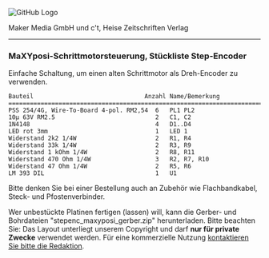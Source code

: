 ![GitHub Logo](http://www.heise.de/make/icons/make_logo.png)

Maker Media GmbH und c't, Heise Zeitschriften Verlag

***

### MaXYposi-Schrittmotorsteuerung, Stückliste Step-Encoder

Einfache Schaltung, um einen alten Schrittmotor als Dreh-Encoder zu verwenden.


    Bauteil                               Anzahl Name/Bemerkung
    =============================================================================
    PSS 254/4G, Wire-To-Board 4-pol. RM2,54  6   PL1 PL2
    10µ 63V RM2.5                            2   C1, C2
    1N4148                                   4   D1..D4
    LED rot 3mm                              1   LED 1
    Widerstand 2k2 1/4W                      2   R1, R4
    Widerstand 33k 1/4W                      2   R3, R9
    Widerstand 1 kOhm 1/4W                   2   R8, R11                    
    Widerstand 470 Ohm 1/4W                  3   R2, R7, R10                    
    Widerstand 47 Ohm 1/4W                   2   R5, R6                   
    LM 393 DIL                               1   U1                

Bitte denken Sie bei einer Bestellung auch an Zubehör wie Flachbandkabel, Steck-
und Pfostenverbinder.

Wer unbestückte Platinen fertigen (lassen) will, kann die Gerber- und 
Bohrdateien "stepenc_maxyposi_gerber.zip" herunterladen. Bitte beachten Sie: Das 
Layout unterliegt unserem Copyright und darf **nur für private Zwecke** verwendet 
werden. Für eine kommerzielle Nutzung [kontaktieren Sie bitte die 
Redaktion](https://www.heise.de/make/kontakt/).
